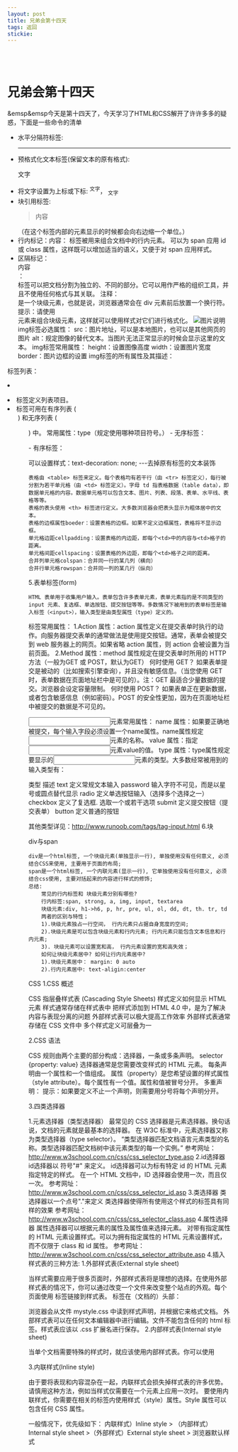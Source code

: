 ```yaml
---
layout: post
title: 兄弟会第十四天
tags: 返回
stickie: 
---
```

<br>
<br>



# 兄弟会第十四天  
&emsp&emsp今天是第十四天了，今天学习了HTML和CSS解开了许许多多的疑惑，下面是一些命令的清单
- 水平分隔符标签: <hr>
- 预格式化文本标签(保留文本的原有格式): <pre>文字</pre>
- 将文字设置为上标或下标: <sup>文字</sup>， <sub>文字</sub>
- 块引用标签: <blockquote>内容</blockquote>（在这个标签内部的元素显示的时候都会向右边缩一个单位。）
- 行内标记：<span>内容</span>：<span> 标签被用来组合文档中的行内元素。
  可以为 span 应用 id 或 class 属性，这样既可以增加适当的语义，又便于对 span 应用样式。
- 区隔标记：<div>内容</div>：<div> 标签可以把文档分割为独立的、不同的部分。它可以用作严格的组织工具，并且不使用任何格式与其关联。
  注释：<div> 是一个块级元素，也就是说，浏览器通常会在 div 元素前后放置一个换行符。
  提示：请使用 <div> 元素来组合块级元素，这样就可以使用样式对它们进行格式化。
    <img src="图片地址"  alt="图片说明" />
img标签必选属性：
    src：图片地址，可以是本地图片，也可以是其他网页的图片
    alt：规定图像的替代文本。当图片无法正常显示的时候会显示这里的文本。
img标签常用属性：
    height：设置图像高度
    width：设置图片宽度
    border：图片边框的设置
img标签的所有属性及其描述：

 标签列表：<li></li>
  <li>标签定义列表项目。
  <li>标签可用在有序列表 (<ol>) 和无序列表 (<ul>) 中。
  常用属性：type（规定使用哪种项目符号。）
- 无序标签：<ul></ul>
- 有序标签：<ol></ol>
可以设置样式：text-decoration: none;  ---去掉原有标签的文本装饰

    表格由 <table> 标签来定义。每个表格均有若干行（由 <tr> 标签定义），每行被分割为若干单元格（由 <td> 标签定义）。字母 td 指表格数据（table data），即数据单元格的内容。数据单元格可以包含文本、图片、列表、段落、表单、水平线、表格等等。
    表格的表头使用 <th> 标签进行定义。大多数浏览器会把表头显示为粗体居中的文本。
    表格的边框属性boeder：设置表格的边框。如果不定义边框属性，表格将不显示边框。
    单元格边距cellpadding：设置表格的内边距，即每个<td>中的内容与<td>格子的距离。
    单元格间距cellspacing：设置表格的外边距，即每个<td>格子之间的距离。
    合并列单元格colspan：合并同一行的某几列（横向）
    合并行单元格rowspan：合并同一列的某几行（纵向）

5.表单标签(form)

    HTML 表单用于收集用户输入。表单包含许多表单元素，表单元素指的是不同类型的 input 元素、复选框、单选按钮、提交按钮等等。多数情况下被用到的表单标签是输入标签（<input>），输入类型是由类型属性（type）定义的。

<form>标签常用属性：
    1.Action 属性：action 属性定义在提交表单时执行的动作。向服务器提交表单的通常做法是使用提交按钮。通常，表单会被提交到 web 服务器上的网页。如果省略 action 属性，则 action 会被设置为当前页面。
    2.Method 属性：method 属性规定在提交表单时所用的 HTTP 方法（一般为GET 或 POST，默认为GET）
    何时使用 GET？
如果表单提交是被动的（比如搜索引擎查询），并且没有敏感信息。（当您使用 GET 时，表单数据在页面地址栏中是可见的）。注：GET 最适合少量数据的提交。浏览器会设定容量限制。
    何时使用 POST？
如果表单正在更新数据，或者包含敏感信息（例如密码）。POST 的安全性更加，因为在页面地址栏中被提交的数据是不可见的。

<input>元素常用属性：
    name 属性：如果要正确地被提交，每个输入字段必须设置一个name属性。name属性规定<input>元素的名称。
    value 属性：指定<input>元素value的值。
    type 属性：type属性规定要显示的<input>元素的类型。大多数经常被用到的输入类型有：

类型  描述
text    定义常规文本输入
password    输入字符不可见，而是以星号或圆点替代显示
radio   定义单选按钮输入（选择多个选择之一）
checkbox    定义了复选框. 选取一个或若干选项
submit  定义提交按钮（提交表单）
button  定义普通的按钮

其他类型详见：http://www.runoob.com/tags/tag-input.html
6.块

div与span

    div是一个html标签, 一个块级元素(单独显示一行), 单独使用没有任何意义, 必须结合CSS来使用, 主要用于页面的布局;
    span是一个html标签, 一个内联元素(显示一行), 它单独使用没有任何意义, 必须结合css使用, 主要对括起来的内容进行样式的修饰;
    总结:
        常见的行内标签和 块级元素分别有哪些?
        行内标签:span, strong, a, img, input, textarea
        块级元素:div, h1->h6, p, hr, pre, ul, ol, dd, dt, th. tr, td
        两者的区别与特性；
        1).块级元素独占一行空间， 行内元素只占据自身宽度的空间;
        2).块级元素是可以包含块级元素和行内元素; 行内元素只能包含文本信息和行内元素;
        3). 块级元素可以设置宽和高， 行内元素设置的宽和高失效；
        如何让块级元素居中? 如何让行内元素居中?
        1).块级元素居中： margin: 0 auto
        2).行内元素居中: text-aligin:center

CSS
1.CSS 概述

CSS 指层叠样式表 (Cascading Style Sheets)
    样式定义如何显示 HTML 元素
    样式通常存储在样式表中
    把样式添加到 HTML 4.0 中，是为了解决内容与表现分离的问题
    外部样式表可以极大提高工作效率
    外部样式表通常存储在 CSS 文件中
    多个样式定义可层叠为一

2.CSS 语法

CSS 规则由两个主要的部分构成：选择器，一条或多条声明。
    selector {property: value}
选择器通常是您需要改变样式的 HTML 元素。
每条声明由一个属性和一个值组成。
属性（property）是您希望设置的样式属性（style attribute）。每个属性有一个值。属性和值被冒号分开。
多重声明：
    提示：如果要定义不止一个声明，则需要用分号将每个声明分开。

3.四类选择器

1.元素选择器（类型选择器）
最常见的 CSS 选择器是元素选择器。换句话说，文档的元素就是最基本的选择器。
在 W3C 标准中，元素选择器又称为类型选择器（type selector）。
“类型选择器匹配文档语言元素类型的名称。类型选择器匹配文档树中该元素类型的每一个实例。”
参考网址：http://www.w3school.com.cn/css/css_selector_type.asp
2.id选择器
id选择器以 符号"#" 来定义。
id选择器可以为标有特定 id 的 HTML 元素指定特定的样式。
在一个 HTML 文档中，ID 选择器会使用一次，而且仅一次。
参考网址：http://www.w3school.com.cn/css/css_selector_id.asp
3.类选择器
类选择器以一个点号"."来定义
类选择器使得所有使用这个样式的标签具有同样的效果
参考网址：http://www.w3school.com.cn/css/css_selector_class.asp
4.属性选择器
属性选择器可以根据元素的属性及属性值来选择元素。
对带有指定属性的 HTML 元素设置样式。可以为拥有指定属性的 HTML 元素设置样式，而不仅限于 class 和 id 属性。
参考网址：http://www.w3school.com.cn/css/css_selector_attribute.asp
4.插入样式表的三种方法:
1.外部样式表(External style sheet)

当样式需要应用于很多页面时，外部样式表将是理想的选择。在使用外部样式表的情况下，你可以通过改变一个文件来改变整个站点的外观。每个页面使用 <link> 标签链接到样式表。 <link> 标签在（文档的）头部：

<head>
<link rel="stylesheet" type="text/css" href="mystyle.css">
</head>

浏览器会从文件 mystyle.css 中读到样式声明，并根据它来格式文档。
外部样式表可以在任何文本编辑器中进行编辑。文件不能包含任何的 html 标签。样式表应该以 .css 扩展名进行保存。
2.内部样式表(Internal style sheet)

当单个文档需要特殊的样式时，就应该使用内部样式表。你可以使用 <style> 标签在文档头部定义内部样式表，就像这样:

<head>
<style>
样式......
</style>
</head>

3.内联样式(Inline style)

由于要将表现和内容混杂在一起，内联样式会损失掉样式表的许多优势。请慎用这种方法，例如当样式仅需要在一个元素上应用一次时。
要使用内联样式，你需要在相关的标签内使用样式（style）属性。Style 属性可以包含任何 CSS 属性。

一般情况下，优先级如下：
内联样式）Inline style > （内部样式）Internal style sheet >（外部样式）External style sheet > 浏览器默认样式 